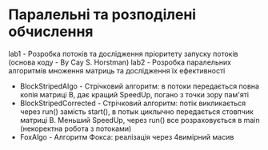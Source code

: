 # Паралельні та розподілені обчислення
lab1 - Розробка потоків та дослідження пріоритету запуску потоків (основа коду - By Cay S. Horstman)
lab2 - Розробка паралельних алгоритмів множення матриць та дослідження їх ефективності
  + BlockStripedAlgo - Стрічковий алгоритм: в потоки передається повна копія матриці В, дає кращий SpeedUp, погано з точки зору пам'яті
  + BlockStripedCorrected - Стрічковий алгоритм: потік викликається через run() замість start(), в потык циклычно передається стовпчик матриці B. Меньший SpeedUp, через run() все розраховується в main (некоректна робота з потоками)
  + FoxAlgo - Алгоритм Фокса: реалізація через 4вимірний масив 
